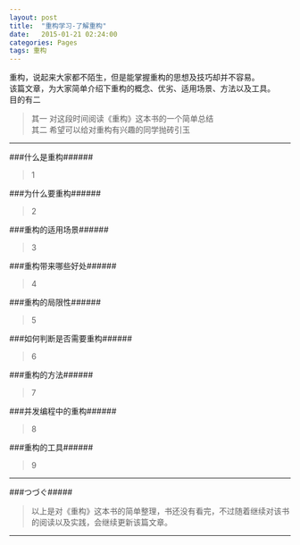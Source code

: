 ```yaml
---
layout: post
title:  "重构学习-了解重构"
date:   2015-01-21 02:24:00
categories: Pages
tags: 重构
---
```


重构，说起来大家都不陌生，但是能掌握重构的思想及技巧却并不容易。    
该篇文章，为大家简单介绍下重构的概念、优劣、适用场景、方法以及工具。    
目的有二    

> 其一 对这段时间阅读《重构》这本书的一个简单总结    
> 其二 希望可以给对重构有兴趣的同学抛砖引玉
    
---     
    
###什么是重构######

> 1

###为什么要重构######

> 2

###重构的适用场景######

> 3

###重构带来哪些好处######

> 4

###重构的局限性######

> 5

###如何判断是否需要重构######

> 6

###重构的方法######

> 7

###并发编程中的重构######

> 8

###重构的工具######

> 9

---     

###つづぐ#####

> 以上是对《重构》这本书的简单整理，书还没有看完，不过随着继续对该书的阅读以及实践，会继续更新该篇文章。

---
 
